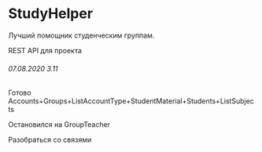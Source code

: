 # StudyHelper
Лучший помощник студенческим группам.

REST API для проекта


###### 07.08.2020 3.11
Готово Accounts+Groups+ListAccountType+StudentMaterial+Students+ListSubjects

Остановился на GroupTeacher

Разобраться со связями 